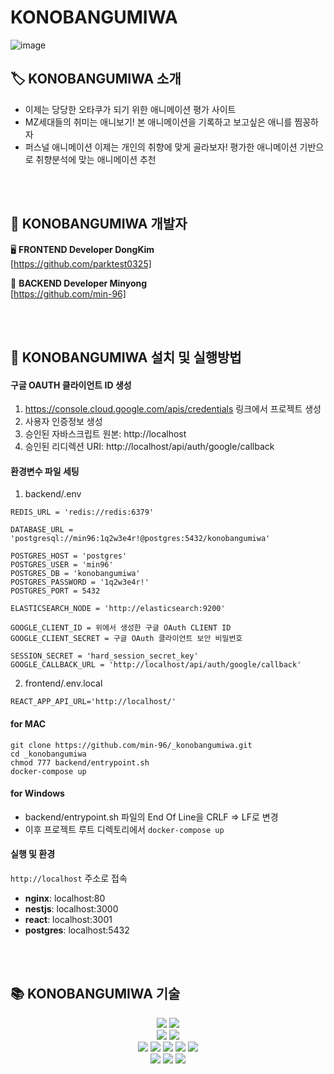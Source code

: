 # KONOBANGUMIWA 

![image](https://github.com/min-96/_konobangumiwa/assets/67457956/f7d520b6-c054-40cc-a9e5-63d01c614c24)


## 🏷️  KONOBANGUMIWA 소개 

* 이제는 당당한 오타쿠가 되기 위한 애니메이션 평가 사이트
* MZ세대들의 취미는 애니보기! 본 애니메이션을 기록하고 보고싶은 애니를 찜꽁하자 
* 퍼스널 애니메이션 이제는 개인의 취향에 맞게 골라보자! 평가한 애니메이션 기반으로 취향분석에 맞는 애니메이션 추천 
<br>
<br>

## 👥  KONOBANGUMIWA 개발자

🖥️  **FRONTEND Developer DongKim**  
   [https://github.com/parktest0325]
   

💾  **BACKEND Developer Minyong**   
    [https://github.com/min-96]


<br>
<br>

## 🔨 KONOBANGUMIWA 설치 및 실행방법
#### 구글 OAUTH 클라이언트 ID 생성
1. https://console.cloud.google.com/apis/credentials 링크에서 프로젝트 생성
2. 사용자 인증정보 생성
3. 승인된 자바스크립트 원본: http://localhost
4. 승인된 리디렉션 URI: http://localhost/api/auth/google/callback

#### 환경변수 파일 세팅
1. backend/.env
```
REDIS_URL = 'redis://redis:6379'

DATABASE_URL = 'postgresql://min96:1q2w3e4r!@postgres:5432/konobangumiwa'

POSTGRES_HOST = 'postgres'
POSTGRES_USER = 'min96'
POSTGRES_DB = 'konobangumiwa'
POSTGRES_PASSWORD = '1q2w3e4r!'
POSTGRES_PORT = 5432

ELASTICSEARCH_NODE = 'http://elasticsearch:9200'

GOOGLE_CLIENT_ID = 위에서 생성한 구글 OAuth CLIENT ID
GOOGLE_CLIENT_SECRET = 구글 OAuth 클라이언트 보안 비밀번호

SESSION_SECRET = 'hard_session_secret_key'
GOOGLE_CALLBACK_URL = 'http://localhost/api/auth/google/callback'
```

2. frontend/.env.local
```
REACT_APP_API_URL='http://localhost/'
```


#### for MAC
```
git clone https://github.com/min-96/_konobangumiwa.git
cd _konobangumiwa
chmod 777 backend/entrypoint.sh
docker-compose up
```

#### for Windows
* backend/entrypoint.sh 파일의 End Of Line을 CRLF => LF로 변경
* 이후 프로젝트 루트 디렉토리에서 `docker-compose up` 
 

#### 실행 및 환경
`http://localhost` 주소로 접속
* **nginx**: localhost:80
* **nestjs**: localhost:3000
* **react**: localhost:3001
* **postgres**: localhost:5432



<br>
<br>

## 📚 KONOBANGUMIWA 기술

<div align=center> 
  
  <img src="https://img.shields.io/badge/javascript-F7DF1E?style=for-the-badge&logo=javascript&logoColor=black">
  <img src="https://img.shields.io/badge/typescript-3178C6?style=for-the-badge&logo=typescript&logoColor=black">
  
  <br>
  
  
  <img src="https://img.shields.io/badge/react-61DAFB?style=for-the-badge&logo=react&logoColor=black">
  <img src="https://img.shields.io/badge/tailwindcss-06B6D4?style=for-the-badge&logo=tailwindcss&logoColor=black">
  <br>
  
  
  <img src="https://img.shields.io/badge/nestjs-E0234E?style=for-the-badge&logo=nestjs&logoColor=black"> 
  <img src="https://img.shields.io/badge/postgresql-4169E1?style=for-the-badge&logo=postgresql&logoColor=black">
  <img src="https://img.shields.io/badge/redis-DC382D?style=for-the-badge&logo=redis&logoColor=black">
  <img src="https://img.shields.io/badge/graphql-E10098?style=for-the-badge&logo=graphql&logoColor=black">
  <img src="https://img.shields.io/badge/prisma-2D3748?style=for-the-badge&logo=prisma&logoColor=black">
  <br>
  
  <img src="https://img.shields.io/badge/docker-2496ED?style=for-the-badge&logo=docker&logoColor=black">
  <img src="https://img.shields.io/badge/nginx-009639?style=for-the-badge&logo=nginx&logoColor=black">
  <img src="https://img.shields.io/badge/elasticsearch-005571?style=for-the-badge&logo=elasticsearch&logoColor=black"> 
</div>
